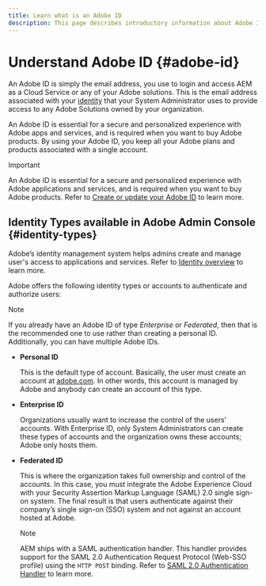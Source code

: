 ```yaml
---
title: Learn what is an Adobe ID
description: This page describes introductory information about Adobe ID.
---
```


# Understand Adobe ID {#adobe-id}

An Adobe ID is simply the email address, you use to login and access AEM as a Cloud Service or any of your Adobe solutions. This is the email address associated with your [identity]((https://helpx.adobe.com/enterprise/admin-guide.html/enterprise/using/identity.ug.html)) that your System Administrator uses to provide access to any Adobe Solutions owned by your organization.

An Adobe ID is essential for a secure and personalized experience with Adobe apps and services, and is required when you want to buy Adobe products. By using your Adobe ID, you keep all your Adobe plans and products associated with a single account.

>[!IMPORTANT]
>An Adobe ID is essential for a secure and personalized experience with Adobe applications and services, and is required when you want to buy Adobe products. Refer to [Create or update your Adobe ID](https://helpx.adobe.com/ca/manage-account/using/create-update-adobe-id.html#HowtocreateorupdateyourAdobeID) to learn more.

## Identity Types available in Adobe Admin Console {#identity-types}

Adobe’s identity management system helps admins create and manage user's access to applications and services. Refer to [Identity overview](https://helpx.adobe.com/enterprise/admin-guide.html/enterprise/using/identity.ug.html) to learn more.

Adobe offers the following identity types or accounts to authenticate and authorize users:

>[!NOTE]
>If you already have an Adobe ID of type *Enterprise* or *Federated*, then that is the recommended one to use rather than creating a personal ID. Additionally, you can have multiple Adobe IDs.

* **Personal ID**

   This is the default type of account. Basically, the user must create an account at [adobe.com](https://www.adobe.com/). In other words, this account is managed by Adobe and anybody can create an account of this type. 

* **Enterprise ID** 

   Organizations usually want to increase the control of the users’ accounts. With Enterprise ID, only System Administrators can create these types of accounts and the organization owns these accounts; Adobe only hosts them.

* **Federated ID**

   This is  where the organization takes full ownership and control of the accounts. In this case, you must integrate the Adobe Experience Cloud with your Security Assertion Markup Language (SAML) 2.0 single sign-on system. The final result is that users authenticate against their company’s single sign-on (SSO) system and not against an account hosted at Adobe.

   >[!NOTE]
   >AEM ships with a SAML authentication handler. This handler provides support for the SAML 2.0 Authentication Request Protocol (Web-SSO profile) using the `HTTP POST` binding. Refer to [SAML 2.0 Authentication Handler](https://experienceleague.adobe.com/docs/experience-manager-65/administering/security/saml-2-0-authenticationhandler.html#security) to learn more.